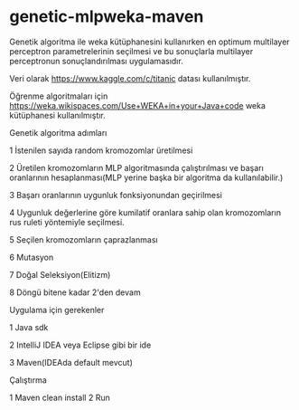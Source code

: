 # genetic-mlpweka-maven
Genetik algoritma ile weka kütüphanesini kullanırken en optimum multilayer perceptron parametrelerinin seçilmesi ve bu sonuçlarla multilayer perceptronun sonuçlandırılması uygulamasıdır.

Veri olarak https://www.kaggle.com/c/titanic datası kullanılmıştır.

Öğrenme algoritmaları için https://weka.wikispaces.com/Use+WEKA+in+your+Java+code weka kütüphanesi kullanılmıştır.

Genetik algoritma adımları

1 İstenilen sayıda random kromozomlar üretilmesi

2 Üretilen kromozomların MLP algoritmasında çalıştırılması ve başarı oranlarının hesaplanması(MLP yerine başka bir algoritma da kullanılabilir.)

3 Başarı oranlarının uygunluk fonksiyonundan geçirilmesi

4 Uygunluk değerlerine göre kumilatif oranlara sahip olan kromozomların rus ruleti yöntemiyle seçilmesi.

5 Seçilen kromozomların çaprazlanması

6 Mutasyon

7 Doğal Seleksiyon(Elitizm)

8 Döngü bitene kadar 2'den devam



Uygulama için gerekenler

1 Java sdk

2 IntelliJ IDEA veya Eclipse gibi bir ide

3 Maven(IDEAda default mevcut)

Çalıştırma

1 Maven clean install 
2 Run
